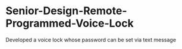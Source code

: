 # Senior-Design-Remote-Programmed-Voice-Lock
Developed a voice lock whose password can be set via text message
